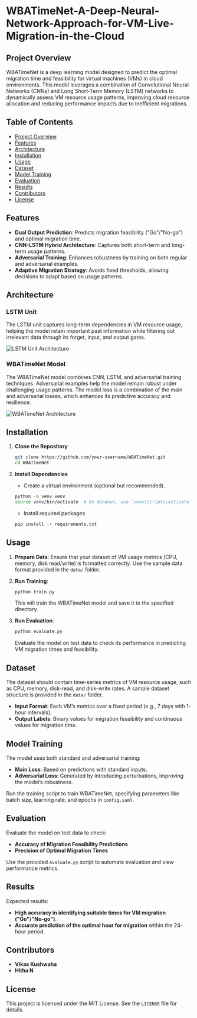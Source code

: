 # WBATimeNet-A-Deep-Neural-Network-Approach-for-VM-Live-Migration-in-the-Cloud

## Project Overview

WBATimeNet is a deep learning model designed to predict the optimal migration time and feasibility for virtual machines (VMs) in cloud environments. This model leverages a combination of Convolutional Neural Networks (CNNs) and Long Short-Term Memory (LSTM) networks to dynamically assess VM resource usage patterns, improving cloud resource allocation and reducing performance impacts due to inefficient migrations.

## Table of Contents
- [Project Overview](#project-overview)
- [Features](#features)
- [Architecture](#architecture)
- [Installation](#installation)
- [Usage](#usage)
- [Dataset](#dataset)
- [Model Training](#model-training)
- [Evaluation](#evaluation)
- [Results](#results)
- [Contributors](#contributors)
- [License](#license)

## Features

- **Dual Output Prediction**: Predicts migration feasibility ("Go"/"No-go") and optimal migration time.
- **CNN-LSTM Hybrid Architecture**: Captures both short-term and long-term usage patterns.
- **Adversarial Training**: Enhances robustness by training on both regular and adversarial examples.
- **Adaptive Migration Strategy**: Avoids fixed thresholds, allowing decisions to adapt based on usage patterns.

## Architecture

### LSTM Unit

The LSTM unit captures long-term dependencies in VM resource usage, helping the model retain important past information while filtering out irrelevant data through its forget, input, and output gates.

![LSTM Unit Architecture](./path/to/LSTM_image.jpeg)

### WBATimeNet Model

The WBATimeNet model combines CNN, LSTM, and adversarial training techniques. Adversarial examples help the model remain robust under challenging usage patterns. The model loss is a combination of the main and adversarial losses, which enhances its predictive accuracy and resilience.

![WBATimeNet Architecture](./path/to/WBATimeNet_image.jpeg)

## Installation

1. **Clone the Repository**
   ```bash
   git clone https://github.com/your-username/WBATimeNet.git
   cd WBATimeNet
   ```

2. **Install Dependencies**
   - Create a virtual environment (optional but recommended).
   ```bash
   python -m venv venv
   source venv/bin/activate  # On Windows, use `venv\Scripts\activate`
   ```
   - Install required packages.
   ```bash
   pip install -r requirements.txt
   ```

## Usage

1. **Prepare Data**: Ensure that your dataset of VM usage metrics (CPU, memory, disk read/write) is formatted correctly. Use the sample data format provided in the `data/` folder.

2. **Run Training**:
   ```bash
   python train.py
   ```
   This will train the WBATimeNet model and save it to the specified directory.

3. **Run Evaluation**:
   ```bash
   python evaluate.py
   ```
   Evaluate the model on test data to check its performance in predicting VM migration times and feasibility.

## Dataset

The dataset should contain time-series metrics of VM resource usage, such as CPU, memory, disk-read, and disk-write rates. A sample dataset structure is provided in the `data/` folder.

- **Input Format**: Each VM’s metrics over a fixed period (e.g., 7 days with 1-hour intervals).
- **Output Labels**: Binary values for migration feasibility and continuous values for migration time.

## Model Training

The model uses both standard and adversarial training:
- **Main Loss**: Based on predictions with standard inputs.
- **Adversarial Loss**: Generated by introducing perturbations, improving the model’s robustness.

Run the training script to train WBATimeNet, specifying parameters like batch size, learning rate, and epochs in `config.yaml`.

## Evaluation

Evaluate the model on test data to check:
- **Accuracy of Migration Feasibility Predictions**
- **Precision of Optimal Migration Times**

Use the provided `evaluate.py` script to automate evaluation and view performance metrics.

## Results

Expected results:
- **High accuracy in identifying suitable times for VM migration ("Go"/"No-go")**.
- **Accurate prediction of the optimal hour for migration** within the 24-hour period.

## Contributors

- **Vikas Kushwaha**
- **Hitha N** 

## License

This project is licensed under the MIT License. See the `LICENSE` file for details.

